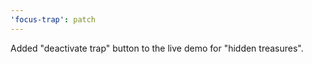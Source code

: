 ```yaml
---
'focus-trap': patch
---
```


Added "deactivate trap" button to the live demo for "hidden treasures".
